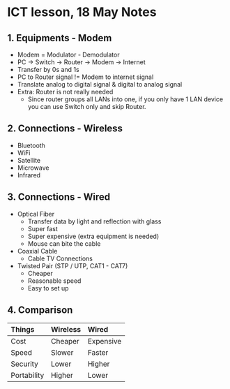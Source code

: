 # ICT lesson, 18 May Notes #

## 1. Equipments - Modem ##
- Modem = Modulator - Demodulator
- PC -> Switch -> Router -> Modem -> Internet
- Transfer by 0s and 1s
- PC to Router signal != Modem to internet signal
- Translate analog to digital signal & digital to analog signal
- Extra: Router is not really needed
    - Since router groups all LANs into one, if you only have 1 LAN device you can use Switch only and skip Router.

## 2. Connections - Wireless ##
- Bluetooth
- WiFi
- Satellite
- Microwave
- Infrared

## 3. Connections - Wired ##
- Optical Fiber
    - Transfer data by light and reflection with glass
    - Super fast
    - Super expensive (extra equipment is needed)
    - Mouse can bite the cable
- Coaxial Cable
    - Cable TV Connections
- Twisted Pair (STP / UTP, CAT1 - CAT7)
    - Cheaper
    - Reasonable speed
    - Easy to set up

## 4. Comparison ##
| Things                 | Wireless                 | Wired |
| :------------------- | :------------------- | :------------------- |
| Cost| Cheaper | Expensive
| Speed | Slower | Faster |
| Security | Lower | Higher |
| Portability | Higher | Lower |
